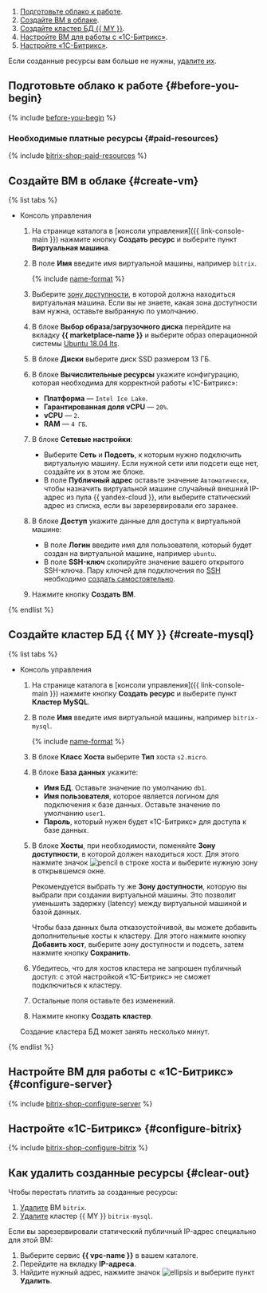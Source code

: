 1. [Подготовьте облако к работе](#before-you-begin).
1. [Создайте ВМ в облаке](#create-vm).
1. [Создайте кластер БД {{ MY }}](#create-mysql).
1. [Настройте ВМ для работы с «1C-Битрикс»](#configure-server).
1. [Настройте «1С-Битрикс»](#configure-bitrix).

Если созданные ресурсы вам больше не нужны, [удалите их](#clear-out).

## Подготовьте облако к работе {#before-you-begin}

{% include [before-you-begin](../_tutorials_includes/before-you-begin.md) %}

### Необходимые платные ресурсы {#paid-resources}

{% include [bitrix-shop-paid-resources](../_tutorials_includes/bitrix-shop-paid-resources.md) %}

## Создайте ВМ в облаке {#create-vm}

{% list tabs %}

- Консоль управления

  1. На странице каталога в [консоли управления]({{ link-console-main }}) нажмите кнопку **Создать ресурс** и выберите пункт **Виртуальная машина**.
  1. В поле **Имя** введите имя виртуальной машины, например `bitrix`.

     {% include [name-format](../../_includes/name-format.md) %}

  1. Выберите [зону доступности](../../overview/concepts/geo-scope.md), в которой должна находиться виртуальная машина. Если вы не знаете, какая зона доступности вам нужна, оставьте выбранную по умолчанию.
  1. В блоке **Выбор образа/загрузочного диска** перейдите на вкладку **{{ marketplace-name }}** и выберите образ операционной системы [Ubuntu 18.04 lts](/marketplace/products/yc/ubuntu-18-04-lts).
  1. В блоке **Диски** выберите диск SSD размером 13 ГБ.
  1. В блоке **Вычислительные ресурсы** укажите конфигурацию, которая необходима для корректной работы «1С-Битрикс»:
     * **Платформа** — `Intel Ice Lake`.
     * **Гарантированная доля vCPU** — `20%`.
     * **vCPU** — `2`.
     * **RAM** — `4 ГБ`.

  1. В блоке **Сетевые настройки**:
     * Выберите **Сеть** и **Подсеть**, к которым нужно подключить виртуальную машину. Если нужной сети или подсети еще нет, создайте их в этом же блоке.
     * В поле **Публичный адрес** оставьте значение `Автоматически`, чтобы назначить виртуальной машине случайный внешний IP-адрес из пула {{ yandex-cloud }}, или выберите статический адрес из списка, если вы зарезервировали его заранее.

  1. В блоке **Доступ** укажите данные для доступа к виртуальной машине:
     * В поле **Логин** введите имя для пользователя, который будет создан на виртуальной машине, например `ubuntu`.
     * В поле **SSH-ключ** скопируйте значение вашего открытого SSH-ключа. Пару ключей для подключения по [SSH](../../glossary/ssh-keygen.md) необходимо [создать самостоятельно](../../compute/operations/vm-connect/ssh.md).

  1. Нажмите кнопку **Создать ВМ**.

{% endlist %}

## Создайте кластер БД {{ MY }} {#create-mysql}

{% list tabs %}

- Консоль управления

  1. На странице каталога в [консоли управления]({{ link-console-main }}) нажмите кнопку **Создать ресурс** и выберите пункт **Кластер MySQL**.
  1. В поле **Имя** введите имя виртуальной машины, например `bitrix-mysql`.

     {% include [name-format](../../_includes/name-format.md) %}

  1. В блоке **Класс Хоста** выберите **Тип** хоста `s2.micro`.
  1. В блоке **База данных** укажите:
     * **Имя БД**. Оставьте значение по умолчанию `db1`.
     * **Имя пользователя**, которое является логином для подключения к базе данных. Оставьте значение по умолчанию `user1`.
     * **Пароль**, который нужен будет «1С-Битрикс» для доступа к базе данных.

  1. В блоке **Хосты**, при необходимости, поменяйте **Зону доступности**, в которой должен находиться хост. Для этого нажмите значок ![pencil](../../_assets/console-icons/pencil.svg) в строке хоста и выберите нужную зону в открывшемся окне.

     Рекомендуется выбрать ту же **Зону доступности**, которую вы выбрали при создании виртуальной машины. Это позволит уменьшить задержку (latency) между виртуальной машиной и базой данных.

     Чтобы база данных была отказоустойчивой, вы можете добавить дополнительные хосты к кластеру. Для этого нажмите кнопку **Добавить хост**, выберите зону доступности и подсеть, затем нажмите кнопку **Сохранить**.
  1. Убедитесь, что для хостов кластера не запрошен публичный доступ: с этой настройкой «1С-Битрикс» не сможет подключиться к кластеру.
  1. Остальные поля оставьте без изменений.
  1. Нажмите кнопку **Создать кластер**.

  Создание кластера БД может занять несколько минут.

{% endlist %}

## Настройте ВМ для работы с «1C-Битрикс» {#configure-server}

{% include [bitrix-shop-configure-server](../_tutorials_includes/bitrix-shop-configure-server.md) %}

## Настройте «1С-Битрикс» {#configure-bitrix}

{% include [bitrix-shop-configure-bitrix](../_tutorials_includes/bitrix-shop-configure-bitrix.md) %}

## Как удалить созданные ресурсы {#clear-out}

Чтобы перестать платить за созданные ресурсы:
1. [Удалите](../../compute/operations/vm-control/vm-delete.md) ВМ `bitrix`.
1. [Удалите](../../managed-mysql/operations/cluster-delete.md) кластер {{ MY }} `bitrix-mysql`.

Если вы зарезервировали статический публичный IP-адрес специально для этой ВМ:
1. Выберите сервис **{{ vpc-name }}** в вашем каталоге.
1. Перейдите на вкладку **IP-адреса**.
1. Найдите нужный адрес, нажмите значок ![ellipsis](../../_assets/console-icons/ellipsis.svg) и выберите пункт **Удалить**.